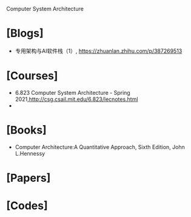 Computer System Architecture

# [Blogs]
+ 专用架构与AI软件栈（1）, https://zhuanlan.zhihu.com/p/387269513

# [Courses]
+ 6.823 Computer System Architecture - Spring 2021,http://csg.csail.mit.edu/6.823/lecnotes.html
+ 

# [Books]
+ Computer Architecture:A Quantitative Approach, Sixth Edition, John L.Hennessy

# [Papers]

# [Codes]

